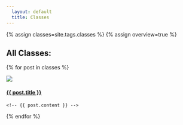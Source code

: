 ```yaml
---
  layout: default
  title: Classes
---
```


{% assign classes=site.tags.classes %}
{% assign overview=true %}

<h2>All Classes:</h2>

{% for post in classes %}
  <div class="post">
    <img src="{{ site.baseurl }}{{post.image}}" class="img-flex" />
    <h4>
      <a class="post-link" href="{{ post.url | prepend: site.baseurl }}">{{ post.title }}</a>
    </h4>
    
    <!-- {{ post.content }} -->
  </div>
{% endfor %}


